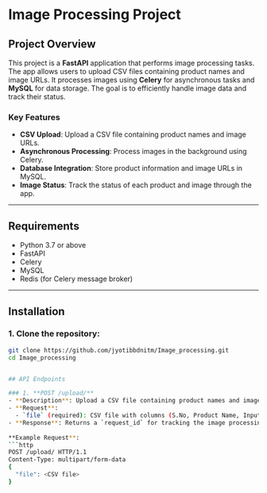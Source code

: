 # Image Processing Project

## Project Overview

This project is a **FastAPI** application that performs image processing tasks. The app allows users to upload CSV files containing product names and image URLs. It processes images using **Celery** for asynchronous tasks and **MySQL** for data storage. The goal is to efficiently handle image data and track their status.

### Key Features

- **CSV Upload**: Upload a CSV file containing product names and image URLs.
- **Asynchronous Processing**: Process images in the background using Celery.
- **Database Integration**: Store product information and image URLs in MySQL.
- **Image Status**: Track the status of each product and image through the app.

---

## Requirements

- Python 3.7 or above
- FastAPI
- Celery
- MySQL
- Redis (for Celery message broker)

---

## Installation

### 1. Clone the repository:

```bash
git clone https://github.com/jyotibbdnitm/Image_processing.git
cd Image_processing


## API Endpoints

### 1. **POST /upload/**
- **Description**: Upload a CSV file containing product names and image URLs.
- **Request**: 
  - `file` (required): CSV file with columns (S.No, Product Name, Input Image URLs).
- **Response**: Returns a `request_id` for tracking the image processing.
  
**Example Request**:
```http
POST /upload/ HTTP/1.1
Content-Type: multipart/form-data
{
  "file": <CSV file>
}
